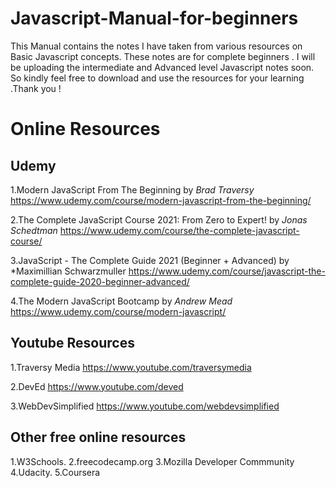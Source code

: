 # Javascript-Manual-for-beginners
This Manual contains the notes I have taken from various resources on Basic Javascript concepts.  These notes are for complete beginners . I will be uploading the intermediate and Advanced level Javascript notes soon. So kindly  feel free to download and use the resources for your learning .Thank you !

# Online Resources 

## Udemy 

1.Modern JavaScript From The Beginning by *Brad Traversy* 
   https://www.udemy.com/course/modern-javascript-from-the-beginning/

2.The Complete JavaScript Course 2021: From Zero to Expert! by *Jonas Schedtman*
  https://www.udemy.com/course/the-complete-javascript-course/
 
3.JavaScript - The Complete Guide 2021 (Beginner + Advanced) by *Maximillian Schwarzmuller
  https://www.udemy.com/course/javascript-the-complete-guide-2020-beginner-advanced/
  
4.The Modern JavaScript Bootcamp by *Andrew Mead*
  https://www.udemy.com/course/modern-javascript/
  
## Youtube Resources 

1.Traversy Media 
    https://www.youtube.com/traversymedia

2.DevEd 
  https://www.youtube.com/deved
  
3.WebDevSimplified
  https://www.youtube.com/webdevsimplified
   
## Other free online resources 

1.W3Schools.
2.freecodecamp.org
3.Mozilla Developer Commmunity
4.Udacity.
5.Coursera
